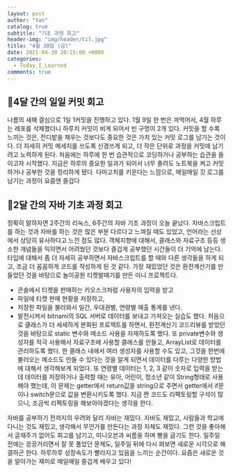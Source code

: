 ```yaml
---
layout: post
author: "Yan"
catalog: true
subtitle: "기초 과정 회고"
header-img: "img/header/til.jpg"
title: "4월 30일 (금)"
date: 2021-04-30 20:15:08 +0000
categories:
  - Today_I_Learned
comments: true
---
```


## 🌱4달 간의 일일 커밋 회고

나름의 새해 결심으로 1일 1커밋을 진행하고 있다. 1월 9일 한 번은 까먹어서, 4월 하루는 레포를 삭제했더니 하루치 커밋이 비게 되어서 빈 구멍이 2개 있다. 커밋을 할 수록 느끼는 것은, 잔디밭을 채우는 것보다도 중요한 것은 가치 있는 커밋 로그를 남기는 것이다. 더 자세히 커밋 메세지를 쓰도록 신경쓰게 되고, 더 작은 단위로 과정을 커밋에 남기려고 노력하게 된다. 처음에는 하루에 한 번 습관적으로 코딩하거나 공부하는 습관을 들이고자 시작했다. 지금은 하루의 중요한 일과가 되어서 너무 졸려도 노트북을 켜고 커밋하거나 공부한 것을 정리하게 됐다. 다마고치를 키운다는 느낌으로, 매일매일 깃 로그를 남기는 과정이 요즘엔 즐겁다

## 🐣2달 간의 자바 기초 과정 회고

정확히 말하자면 2주간의 리눅스, 6주간의 자바 기초 과정이 오늘 끝났다. 자바스크립트를 하는 것과 자바를 하는 것은 많은 부분 다르다고 느껴질 때도 있었고, 언어라는 선상에서 상당히 유사하다고 느낀 점도 많다. 객체지향에 대해서, 클래스와 자료구조 등등 생소한 개념들을 익히면서 어려웠던 것보다 즐겁게 공부했던 시간들이 더 기억에 남는다. 타입에 대해서 좀 더 자세히 공부하면서 자바스크립트를 할 때와 다른 생각들을 하게 되고, 조금 더 꼼꼼하게 코드를 작성하게 된 것 같다. 가장 재밌었던 것은 환전계산기를 만들었던 것을 바탕으로 놀이공원 티켓발매기를 만든 미니 프로젝트다.

- 콘솔에서 티켓을 판매하는 키오스크처럼 사용자의 입력을 받고
- 파일에 티켓 판매 현황을 저장하고,
- 저장한 파일을 불러와서 일간, 우대권별, 연령별 매출 통계를 낸다.
- 발전시켜서 bitnami의 SQL 서버로 데이터를 보내고 가져오는 실습도 했다.
  처음으로 클래스가 더 세세하게 분화된 프로젝트를 하면서, 환전계산기 코드리뷰를 받았던 것을 바탕으로 static 변수와 메소드 사용을 자제하도록 했다. 또 private변수와 생성자를 적극 사용해서 자료구조에 사용할 클래스를 만들고, ArrayList로 데이터를 관리하도록 했다. 한 클래스 내에서 여러 생성자를 사용할 수도 있고, 그것을 한번에 불러오는 메소드도 만들 수 있다는 것을 알게 되면서 데이터를 다루는 다양한 방법에 대해서 생각해보게 되었다. 또 연령별 데이터는 1, 2, 3 같이 숫자로 입력을 받는데 데이터를 저장하거나 출력할 때는 유아, 어린이, 청소년 같이 String형태로 사용해야 했는데, 이 문제는 getter에서 return값을 string으로 주면서 getter에서 if문이나 switch문으로 값을 변환시키도록 했다. 지금 짠 코드도 리팩토링할 구석이 많으니, 조금씩 리팩토링을 해보아야겠다는 생각을 한다.

자바를 공부하기 전까지의 우려와 달리 자바는 재밌다. 자바도 재밌고, 사람들과 학교에 다니는 것도 재밌고, 생각해서 무언가를 만든다는 과정 자체도 재밌다. 그런 것을 좋아해서 글재주가 없어도 회고를 남기고, 미니오븐과 씨름을 하며 빵을 굽기도 한다. 일주일 전에는 끙끙거리면서 잘 못 풀었던 문제도, 일주일 뒤에 다시 펴보면 새로운 시각으로 해결하곤 한다. 하루하루 성장속도가 빨라지고 있음을 느끼는 순간이다. 요즘은 새로운 것을 알아가는 재미로 매일매일 즐겁게 배우고 있다!

